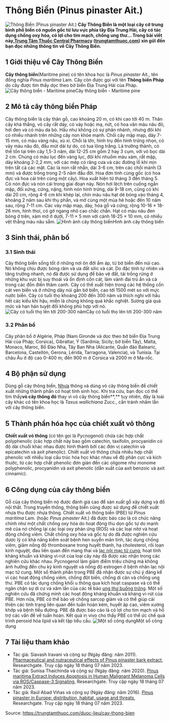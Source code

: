 # Thông Biển (Pinus pinaster Ait.)

![Thông Biển \(Pinus pinaster Ait.\)](https://trungtamthuoc.com/images/others/thong-bien-1-6151.jpg)
**Cây Thông Biển là một loại cây cỡ trung bình phổ biến có nguồn gốc từ lưu vực phía tây Địa Trung Hải, cây có tác dụng chống oxy hóa, có lợi cho tim mạch, chống ung thư... Trong bài viết này,[Trung Tâm Thuốc Central Pharmacy](https://trungtamthuoc.com/ "Trung Tâm Thuốc Central Pharmacy") ([trungtamthuoc.com](https://trungtamthuoc.com/ "trungtamthuoc.com")) xin gửi đến bạn đọc những thông tin về Cây Thông Biển.**
##  1 Giới thiệu về Cây Thông Biển
**Cây thông biển**(Maritime pine) có tên khoa học là  _Pinus pinaster_ Ait., tên đồng nghĩa  _Pinus maritima_ Lam.
Cây còn được gọi với tên **Thông biển Pháp** do cây được tìm thấy dọc theo bờ biển Địa Trung Hải của Pháp.
![Cây thông biển - Maritime pine](https://trungtamthuoc.com/images/item/thong-bien-3.jpg)Cây thông biển - Maritime pine
##  2 Mô tả cây thông biển Pháp
Cây thông biển là cây thân gỗ, cao khoảng 20 m, có khi cao tới 40 m. Thân cây khá thẳng, vỏ cây rất dày, có vảy hoặc mạ, nứt, có hoa văn màu nâu đỏ, hơi đen và có màu da bò.
Hầu như không có sự phân nhánh, nhưng đôi khi có nhiều nhánh trên những cây non khỏe mạnh.
Chồi cây mập mạp, dày 7-15 mm, có màu vàng nâu, xù xì.
Chồi lá lớn, hình trụ đến hình trứng nhọn, có vảy màu nâu đỏ, đầu mút dài tự do, có tua lông trắng. Lá trưởng thành, có thể tồn tại trên cây 1,5-3 năm, dài 12-25 cm gồm 2 hay 3 cụm, với vỏ bọc dài 2 cm. Chúng có màu lục đến vàng lục, đôi khi nhuốm màu xám, rất mập, dày khoảng 2-2,2 mm, với các mép có răng cưa và các đường lỗ khí mịn trên tất cả các mặt. Các lá non rất nhẵn, dài 3-6 cm, trên các chồi mảnh (3 mm) và được trồng trong 2-5 năm đầu đời.
Hoa đơn tính cùng gốc (có hoa đực và hoa cái trên cùng một cây). Hoa xuất hiện từ tháng 3 đến tháng 5. Có nón đực và nón cái trong giai đoạn này.
Nón hơi lệch trên cuống ngắn mập, đối xứng, cứng, nặng, hình nón hình trứng, dài 9-18 cm, cũng có khi dài 20 cm, rộng 4-6 cm khi khép lại, chín màu nâu hạt dẻ bóng vào tháng 4, khoảng 2 năm sau khi thụ phấn, và mở cùng một mùa hè hoặc đến 10 năm sau, rộng 7-11 cm. Các vảy mập mạp, dày, hóa gỗ và cứng; rộng 10-16 × 18-26 mm, hình thoi, có gờ ngang nhô cao chắc chắn.
Hạt có màu nâu đen bóng ở trên, xám mờ ở dưới, 7-11 × 5 mm với cánh 18-25 × 10 mm, có nhiều vệt thẳng màu nâu sẫm.
![Hình ảnh cây thông biển](https://trungtamthuoc.com/images/item/thong-bien-2.jpg)Hình ảnh cây thông biển
##  3 Sinh thái, phân bố
### 3.1 Sinh thái
Cây thông biển sống tốt ở những nơi ôn đới ấm áp, từ bờ biển đến núi cao. Nó không chịu được bóng râm và ưa đất silic và cát. Do đặc tính tự nhiên và tăng trưởng nhanh, nó đã được sử dụng để bảo vệ đất, tái trồng rừng ở những khu vực bị suy thoái và ổn định cồn cát, làm vành đai trú ẩn và cả trong các đồn điền thâm canh. 
Cây có thể xuất hiện trong các hệ thống cồn cát ven biển và ở những dãy núi gần bờ biển, cao tới 1500 mét so với mực nước biển.
Cây có tuổi thọ khoảng 200 đến 300 năm và thích nghi với hầu hết các kiểu khí hậu, miễn là chúng không quá khắc nghiệt. Sương giá quá mức và hạn hán tuyệt đối không phù hợp với nó.
![Cây có tuổi thọ lên tới 200-300 năm](https://trungtamthuoc.com/images/item/thong-bien-4.jpg)Cây có tuổi thọ lên tới 200-300 năm
### 3.2 Phân bố
Cây phân bố ở Algérie, Pháp (Nam Gironde và dọc theo bờ biển Địa Trung Hải của Pháp; Corsica), Gibraltar, Ý (Sardinia; Sicily; bờ biển Tây), Malta, Monaco, Maroc, Bồ Đào Nha, Tây Ban Nha (Alicante, Quần đảo Balearic, Barcelona, Castellón, Gerona, Lérida, Tarragona, Valencia), và Tunisia. Tại châu Âu ở độ cao 0-400 m; đến 900 m ở Corsica và 2000 m ở Ma-rốc.
##  4 Bộ phận sử dụng
Dùng gỗ cây thông biển, [Nhựa](https://trungtamthuoc.com/hoat-chat/nhua "Nhựa") thông và dùng vỏ cây thông biển để chiết xuất những thành phần có hoạt tính sinh học.
Khi tra cứu, bạn đọc có thể tìm thấy**vỏ cây thông đỏ** thay vì vỏ cây thông biển**,** tuy nhiên, đây là loài cây khác có tên khoa học là _Taxus wallichiana_ Zucc., cần tránh nhầm lẫn với cây thông biển.
##  5 Thành phần hóa học của chiết xuất vỏ thông
**Chiết xuất vỏ thông** (có tên gọi là Pycnogenol) chứa các hợp chất polyphenolic (các hợp chất này bao gồm catechin, taxifolin, procyanidin có độ dài chuỗi khác nhau được hình thành bởi các đơn vị catechin và epicatechin và axit phenolic).
Chiết xuất vỏ thông chứa nhiều hợp chất phenolic với nhiều loại cấu trúc hóa học khác nhau về độ phân cực và kích thước, từ các hợp chất phenolic đơn giản đến các oligome như monome polyphenolic, procyanidin và axit phenolic (dẫn xuất của axit benzoic và axit cinnamic).
##  6 Công dụng của cây thông biển
Gỗ của cây thông biển nó được đánh giá cao để sản xuất gỗ xây dựng và đồ nội thất.
Trong truyền thống, thông biển cũng được sử dụng để chiết xuất nhựa thu được nhựa thông. 
Chiết xuất vỏ thông biển (PBE) từ _Pinus maritima_ Lam. (hoặc _Pinus pinaster_ Ait.) đã được báo cáo là có chức năng chính như một chất chống oxy hóa do hoạt động thu dọn gốc tự do mạnh mẽ của nó chống lại các loại oxy phản ứng (ROS) và các loại nitơ và hoạt động chống viêm. 
Chất chống oxy hóa và gốc tự do đã được nghiên cứu dược lý có khả năng kiểm soát bệnh hen suyễn mãn tính, tác dụng chống viêm, giảm nồng độ thromboxane trong huyết thanh, hạ cholesterol, rối loạn kinh nguyệt, đau liên quan đến mang thai và [lạc nội mạc tử cung](https://trungtamthuoc.com/bai-viet/lac-noi-mac-tu-cung "lạc nội mạc tử cung"), hoạt tính kháng khuẩn và kháng vi-rút của loại cây này đã được xác nhận trong các nghiên cứu khác nhau. Pycnogenol làm giảm điểm triệu chứng mà không ảnh hưởng đến chu kỳ kinh nguyệt và nồng độ estrogen ở bệnh nhân lạc nội mạc tử cung.
Một số thành phần trong PBE đã nhận được sự chú ý đáng kể vì các hoạt động chống viêm, chống đột biến, chống di căn và chống ung thư. PBE có tác dụng chống khối u thông qua kích hoạt caspase và có thể ngăn chặn sự di cư và xâm lấn của các tế bào [ung thư buồng trứng](https://trungtamthuoc.com/bai-viet/ung-thu-buong-trung "ung thư buồng trứng").
Một số nghiên cứu đã chứng minh các hoạt động kháng khuẩn và kháng vi-rút của PBE. Hơn nữa, PBE có thể bảo vệ chống sarcop giảm và có thể giúp cải thiện các tình trạng liên quan đến tuần hoàn kém, huyết áp cao, viêm xương khớp và bệnh tiểu đường.
PBE đã được báo cáo là có lợi cho tim mạch và hỗ trợ các vấn đề về tuần hoàn. Kết quả in vivo cho thấy PBE có thể ức chế quá trình peroxid hóa lipid và kết tập tiểu cầu.
![Một số công dụng](https://trungtamthuoc.com/images/item/thong-bien-5.jpg)Một số công dụng
##  7 Tài liệu tham khảo
  * Tác giả: Siavash Iravani và cộng sự (Ngày đăng: năm 2011). [Pharmaceutical and nutraceutical effects of Pinus pinaster bark extract](https://www.researchgate.net/publication/215531730_Pharmaceutical_and_nutraceutical_effects_of_Pinus_pinaster_bark_extract), Researchgate. Truy cập ngày 18 tháng 07 năm 2023.
  * Tác giả: Sunisa Thaichinda và cộng sự (Ngày đăng: năm 2020). [Pinus maritima Extract Induces Apoptosis in Human Malignant Melanoma Cells via ROS/Caspase-3 Signaling](https://www.researchgate.net/publication/341507825_Pinus_maritima_Extract_Induces_Apoptosis_in_Human_Malignant_Melanoma_Cells_via_ROSCaspase-3_Signaling), Researchgate. Truy cập ngày 18 tháng 07 năm 2023.
  * Tác giả: Raúl Abad Viñas và cộng sự (Ngày đăng: năm 2016). [Pinus pinaster in Europe: distribution, habitat, usage and threats](https://www.researchgate.net/publication/299470758_Pinus_pinaster_in_Europe_distribution_habitat_usage_and_threats), Researchgate. Truy cập ngày 18 tháng 07 năm 2023.




Source: https://trungtamthuoc.com/duoc-lieu/cay-thong-bien
